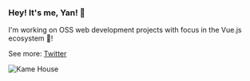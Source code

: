 ### Hey! It's me, Yan! 👋

I'm working on OSS web development projects with focus in the Vue.js ecosystem 💚!


See more: [Twitter](https://twitter.com/yanthomasdev)


![Kame House](https://i.imgur.com/h2wPwaC.png)

